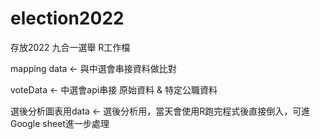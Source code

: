 # election2022

存放2022 九合一選舉 R工作檔

mapping data <- 與中選會串接資料做比對

voteData <- 中選會api串接 原始資料 & 特定公職資料

選後分析圖表用data <- 選後分析用，當天會使用R跑完程式後直接倒入，可進Google sheet進一步處理


